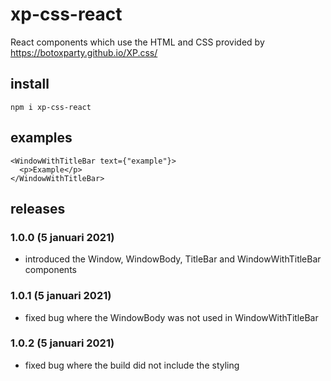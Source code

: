 
# xp-css-react

React components which use the HTML and CSS provided by https://botoxparty.github.io/XP.css/

## install

```
npm i xp-css-react
```

## examples

```
<WindowWithTitleBar text={"example"}>
  <p>Example</p>
</WindowWithTitleBar>
```

## releases

### 1.0.0 (5 januari 2021)

- introduced the Window, WindowBody, TitleBar and WindowWithTitleBar components

### 1.0.1 (5 januari 2021)

- fixed bug where the WindowBody was not used in WindowWithTitleBar

### 1.0.2 (5 januari 2021)

- fixed bug where the build did not include the styling

